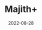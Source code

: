 ---
title: 'Majith+'
date: '2022-08-28' 
metatag: '' 
inventory: '0' 
draft: false 
# meta description 
shortDescripton: ''
description: 'Herb'
longdescription: ''
featured: True
# product Price
price: '30.0'
# Product Short Description
shortDescription: ''
productID: '7A5E9CD4-BE26-ED11-9968-005056B3A416'
type: 'products'
category: 'Herb' 
thumnailproduct: 'https://aminsaddiquidawakhana.eralive.net/images/products/7A5E9CD4-BE26-ED11-9968-005056B3A4161.png' 
images:
  - image: 'images/products/7A5E9CD4-BE26-ED11-9968-005056B3A4161.png'  
Variants:
---